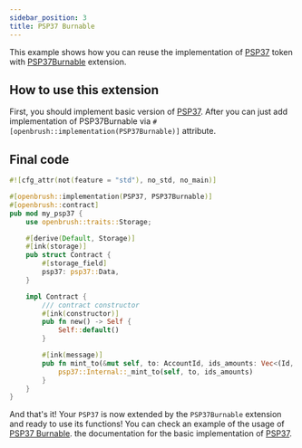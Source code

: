 ```yaml
---
sidebar_position: 3
title: PSP37 Burnable
---
```


This example shows how you can reuse the implementation of [PSP37](https://github.com/Brushfam/openbrush-contracts/tree/main/contracts/token/psp37) token with [PSP37Burnable](https://github.com/Brushfam/openbrush-contracts/tree/main/contracts/token/psp37/extensions/burnable.rs) extension.

## How to use this extension

First, you should implement basic version of [PSP37](/smart-contracts/PSP37). 
After you can just add implementation of PSP37Burnable via `#[openbrush::implementation(PSP37Burnable)]` attribute.

## Final code

```rust
#![cfg_attr(not(feature = "std"), no_std, no_main)]

#[openbrush::implementation(PSP37, PSP37Burnable)]
#[openbrush::contract]
pub mod my_psp37 {
    use openbrush::traits::Storage;

    #[derive(Default, Storage)]
    #[ink(storage)]
    pub struct Contract {
        #[storage_field]
        psp37: psp37::Data,
    }

    impl Contract {
        /// contract constructor
        #[ink(constructor)]
        pub fn new() -> Self {
            Self::default()
        }

        #[ink(message)]
        pub fn mint_to(&mut self, to: AccountId, ids_amounts: Vec<(Id, Balance)>) -> Result<(), PSP37Error> {
            psp37::Internal::_mint_to(self, to, ids_amounts)
        }
    }
}

```

And that's it! Your `PSP37` is now extended by the `PSP37Burnable` extension and ready to use its functions!
You can check an example of the usage of [PSP37 Burnable](https://github.com/Brushfam/openbrush-contracts/tree/main/examples/psp37_extensions/burnable).
 the documentation for the basic implementation of [PSP37](/smart-contracts/PSP37).